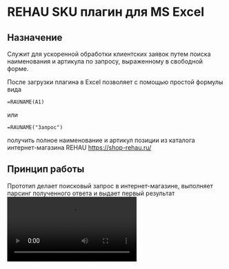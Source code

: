 # REHAU SKU плагин для MS Excel
## Назначение
Служит для ускоренной обработки клиентских заявок путем поиска наименования и артикула по запросу, выраженному в свободной форме.

После загрузки плагина в Excel позволяет с помощью простой формулы вида
```excel
=RAUNAME(A1)
```
или
```excel
=RAUNAME("Запрос")
```
получить полное наименование и артикул позиции из каталога интернет-магазина REHAU https://shop-rehau.ru/
## Принцип работы
Прототип делает поисковый запрос в интернет-магазине, выполняет парсинг полученного ответа и выдает первый результат
![Видео работы](https://github.com/schebotar/Rehau.Sku.Assist/blob/dev/README.files/video.webm.mov)
